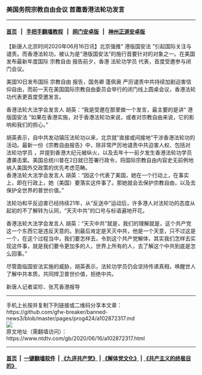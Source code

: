 ### 美国务院宗教自由会议 首邀香港法轮功发言
------------------------

#### [首页](https://github.com/gfw-breaker/banned-news3/blob/master/README.md) &nbsp;&nbsp;|&nbsp;&nbsp; [手把手翻墙教程](https://github.com/gfw-breaker/guides/wiki) &nbsp;&nbsp;|&nbsp;&nbsp; [网门安卓版](https://github.com/oGate2/oGate) &nbsp;&nbsp;|&nbsp;&nbsp; [神州正道安卓版](https://github.com/SzzdOgate/update) 



<div><div class="post_content" itemprop="articleBody">
 <p>
  【新唐人北京时间2020年06月16日讯】北京强推“
  <ok href="https://www.ntdtv.com/gb/港版国安法.htm">
   港版国安法
  </ok>
  ”引起国际关注与谴责。而香港法轮功，被认为是“港版国安法”的施行首要针对的对象之一。在美国发布最新年度国际
  <ok href="https://www.ntdtv.com/gb/宗教自由.htm">
   宗教自由
  </ok>
  报告前夕，香港
  <ok href="https://www.ntdtv.com/gb/法轮功学员.htm">
   法轮功学员
  </ok>
  代表，首度受邀参与闭门会议。
 </p>
 <p>
  美国10日发布国际
  <ok href="https://www.ntdtv.com/gb/宗教自由.htm">
   宗教自由
  </ok>
  报告，国务卿
  <ok href="https://www.ntdtv.com/gb/蓬佩奥.htm">
   蓬佩奥
  </ok>
  严厉谴责中共持续加剧迫害信仰自由，而前一天在美国国际宗教自由委员会举行的闭门线上圆桌会议，香港法轮功代表更首度受邀发言。
 </p>
 <p>
  香港法轮大法学会发言人 胡英：“我是受邀在那里做一个发言，最主要的是讲“
  <ok href="https://www.ntdtv.com/gb/港版国安法.htm">
   港版国安法
  </ok>
  ”如果在香港实施，对于香港法轮功来说，或者对宗教自由来说，它的影响和我们的担心。”
 </p>
 <p>
  胡英表示，自中共发动镇压法轮功以来，北京就“直接或间接地”干涉香港法轮功的活动。最新一份《宗教自由报告》中，除非常严厉地谴责中共迫害人权、包括对
  <ok href="https://www.ntdtv.com/gb/法轮功学员.htm">
   法轮功学员
  </ok>
  ，并提到香港大纪元被纵火，以及去年十一前夕发生香港法轮功学员遭袭击案。美国总统川普在2日就已签署行政令，将国际宗教自由内容史无前例地纳入美国外交政策的优先考虑范畴。
  <br/>
  香港法轮大法学会发言人 胡英：“因这个代表了美国，她在一个行动上，在事实上，即在行政上，她（美国）要落实这件事了。那她就会去保护宗教自由，以及去保护全世界的普世价值。”
 </p>
 <p>
  法轮功和平反迫害已经持续21年，从“反送中”运动后，许多港人对法轮功的态度从起初的不了解转为认同，“天灭中共”的口号与标语遍地开花。
 </p>
 <p>
  香港法轮大法学会发言人 胡英：“天灭中共”就是，我们的理解就是，这个共产党这一个东西它是违反天意的。到最后肯定是天灭中共，他是一个天意，只不过这是一个，在这个过程当中，我们要怎样去，令到这个共产党解体，其实我们怎样去实现这件事，就是我们要令更加多的人，世界上所有的人，去了解这个中共到底是怎么回事。”
 </p>
 <p>
  尽管面临国安法实施的威胁，胡英表示，法轮功学员仍会坚持传递真相，唤醒世人了解中共本质，共同捍卫普世价值，拒绝中共。
 </p>
 <p>
  新唐人记者梁珍、张芃香港报导
 </p>
 <div class="single_ad">
 </div>
</div>
</div>
<hr/>
手机上长按并复制下列链接或二维码分享本文章：<br/>
https://github.com/gfw-breaker/banned-news3/blob/master/pages/prog424/a102872317.md <br/>
<a href='https://github.com/gfw-breaker/banned-news3/blob/master/pages/prog424/a102872317.md'><img src='https://github.com/gfw-breaker/banned-news3/blob/master/pages/prog424/a102872317.md.png'/></a> <br/>
原文地址（需翻墙访问）：https://www.ntdtv.com/gb/2020/06/16/a102872317.html


------------------------
#### [首页](https://github.com/gfw-breaker/banned-news3/blob/master/README.md) &nbsp;|&nbsp; [一键翻墙软件](https://github.com/gfw-breaker/nogfw/blob/master/README.md) &nbsp;| [《九评共产党》](https://github.com/gfw-breaker/9ping.md/blob/master/README.md#九评之一评共产党是什么) | [《解体党文化》](https://github.com/gfw-breaker/jtdwh.md/blob/master/README.md) | [《共产主义的终极目的》](https://github.com/gfw-breaker/gczydzjmd.md/blob/master/README.md)


<img src='http://gfw-breaker.win/banned-news3/pages/prog424/a102872317.md' width='0px' height='0px'/>